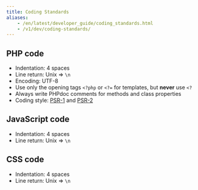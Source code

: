 ```yaml
---
title: Coding Standards
aliases:
    - /en/latest/developer_guide/coding_standards.html
    - /v1/dev/coding-standards/
---
```


PHP code
--------

- Indentation: 4 spaces
- Line return: Unix => `\n`
- Encoding: UTF-8
- Use only the opening tags `<?php` or `<?=` for templates, but **never** use `<?`
- Always write PHPdoc comments for methods and class properties
- Coding style: [PSR-1](http://www.php-fig.org/psr/psr-1/) and [PSR-2](http://www.php-fig.org/psr/psr-2/)

JavaScript code
---------------

- Indentation: 4 spaces
- Line return: Unix => `\n`

CSS code
--------

- Indentation: 4 spaces
- Line return: Unix => `\n`
